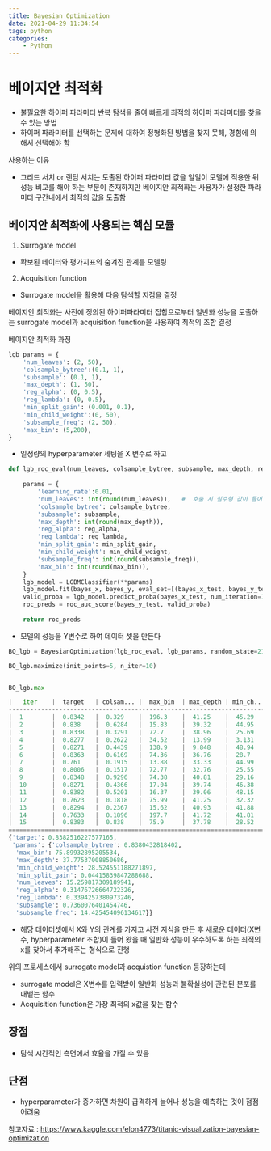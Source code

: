 ```yaml
---
title: Bayesian Optimization
date: 2021-04-29 11:34:54
tags: python
categories:
    - Python
---
```


# 베이지안 최적화

- 불필요한 하이퍼 파라미터 반복 탐색을 줄여 빠르게 최적의 하이퍼 파라미터를 찾을 수 있는 방법
- 하이퍼 파라미터를 선택하는 문제에 대하여 정형화된 방법을 찾지 못해, 경험에 의해서 선택해야 함

사용하는 이유

- 그리드 서치 or 랜덤 서치는 도출된 하이퍼 파라미터 값을 일일이 모델에 적용한 뒤 성능 비교를 해야 하는 부분이 존재하지만 베이지안 최적화는 사용자가 설정한 파라미터 구간내에서 최적의 값을 도출함

## 베이지안 최적화에 사용되는 핵심 모듈

1. Surrogate model

- 확보된 데이터와 평가지표의 숨겨진 관계를 모델링

2. Acquisition function

- Surrogate model을 활용해 다음 탐색할 지점을 결정

베이지안 최적화는 사전에 정의된 하이퍼파라미터 집합으로부터 일반화 성능을 도출하는 surrogate model과 acquisition function을 사용하여 최적의 조합 결정


베이지안 최적화 과정

```python
lgb_params = {
    'num_leaves': (2, 50),
    'colsample_bytree':(0.1, 1), 
    'subsample': (0.1, 1),
    'max_depth': (1, 50),
    'reg_alpha': (0, 0.5),
    'reg_lambda': (0, 0.5), 
    'min_split_gain': (0.001, 0.1),
    'min_child_weight':(0, 50),
    'subsample_freq': (2, 50),
    'max_bin': (5,200),
}
```

- 일정량의 hyperparameter 세팅을 X 변수로 하고

```python
def lgb_roc_eval(num_leaves, colsample_bytree, subsample, max_depth, reg_alpha, reg_lambda, min_split_gain, min_child_weight, subsample_freq, max_bin):
    
    params = {
        'learning_rate':0.01,
        'num_leaves': int(round(num_leaves)),   #  호출 시 실수형 값이 들어오므로 정수형 하이퍼 파라미터는 정수형으로 변경 
        'colsample_bytree': colsample_bytree, 
        'subsample': subsample,
        'max_depth': int(round(max_depth)),
        'reg_alpha': reg_alpha,
        'reg_lambda': reg_lambda, 
        'min_split_gain': min_split_gain,
        'min_child_weight': min_child_weight,
        'subsample_freq': int(round(subsample_freq)),
        'max_bin': int(round(max_bin)),
    }
    lgb_model = LGBMClassifier(**params)
    lgb_model.fit(bayes_x, bayes_y, eval_set=[(bayes_x_test, bayes_y_test)], early_stopping_rounds=100, eval_metric="auc", verbose=False)
    valid_proba = lgb_model.predict_proba(bayes_x_test, num_iteration=10)[:,1]
    roc_preds = roc_auc_score(bayes_y_test, valid_proba)
    
    return roc_preds
```

- 모델의 성능을 Y변수로 하여 데이터 셋을 만든다

```python
BO_lgb = BayesianOptimization(lgb_roc_eval, lgb_params, random_state=2121)
```

```python
BO_lgb.maximize(init_points=5, n_iter=10)


BO_lgb.max 
```

```python
|   iter    |  target   | colsam... |  max_bin  | max_depth | min_ch... | min_sp... | num_le... | reg_alpha | reg_la... | subsample | subsam... |
-------------------------------------------------------------------------------------------------------------------------------------------------
|  1        |  0.8342   |  0.329    |  196.3    |  41.25    |  45.29    |  0.06231  |  28.93    |  0.1433   |  0.4287   |  0.3861   |  46.96    |
|  2        |  0.838    |  0.6284   |  15.83    |  39.32    |  44.95    |  0.04359  |  24.72    |  0.4127   |  0.000694 |  0.7192   |  13.98    |
|  3        |  0.8338   |  0.3291   |  72.7     |  38.96    |  25.69    |  0.06552  |  20.02    |  0.03046  |  0.3621   |  0.54     |  12.71    |
|  4        |  0.8277   |  0.2622   |  34.52    |  13.99    |  3.131    |  0.0492   |  11.02    |  0.1738   |  0.4319   |  0.308    |  17.25    |
|  5        |  0.8271   |  0.4439   |  138.9    |  9.848    |  48.94    |  0.02053  |  14.95    |  0.4408   |  0.213    |  0.8062   |  14.36    |
|  6        |  0.8363   |  0.6169   |  74.36    |  36.76    |  28.7     |  0.07251  |  19.8     |  0.2751   |  0.05854  |  0.3577   |  13.47    |
|  7        |  0.761    |  0.1915   |  13.88    |  33.33    |  44.99    |  0.06156  |  29.77    |  0.3761   |  0.4008   |  0.801    |  8.465    |
|  8        |  0.8006   |  0.1517   |  72.77    |  32.76    |  25.55    |  0.05765  |  22.96    |  0.03691  |  0.3594   |  0.9731   |  14.69    |
|  9        |  0.8348   |  0.9296   |  74.38    |  40.81    |  29.16    |  0.024    |  16.55    |  0.3314   |  0.1303   |  0.75     |  15.69    |
|  10       |  0.8271   |  0.4366   |  17.04    |  39.74    |  46.38    |  0.09246  |  23.49    |  0.1639   |  0.09529  |  0.518    |  19.89    |
|  11       |  0.8382   |  0.5201   |  16.37    |  39.06    |  48.15    |  0.05973  |  19.88    |  0.3476   |  0.06915  |  0.6018   |  13.36    |
|  12       |  0.7623   |  0.1818   |  75.99    |  41.25    |  32.32    |  0.04383  |  22.84    |  0.4678   |  0.4575   |  0.4314   |  12.78    |
|  13       |  0.8294   |  0.2367   |  15.62    |  40.93    |  41.88    |  0.09569  |  18.08    |  0.4144   |  0.2859   |  0.6626   |  11.77    |
|  14       |  0.7633   |  0.1896   |  197.7    |  41.72    |  41.81    |  0.0144   |  29.92    |  0.1247   |  0.1963   |  0.2601   |  43.21    |
|  15       |  0.8383   |  0.838    |  75.9     |  37.78    |  28.52    |  0.04416  |  15.26    |  0.3148   |  0.3394   |  0.736    |  14.43    |
=================================================================================================================================================
{'target': 0.8382516227577165,
 'params': {'colsample_bytree': 0.8380432818402,
  'max_bin': 75.89932895205534,
  'max_depth': 37.77537008850686,
  'min_child_weight': 28.524551188271897,
  'min_split_gain': 0.04415839847288688,
  'num_leaves': 15.259817309189941,
  'reg_alpha': 0.31476726664722326,
  'reg_lambda': 0.3394257380973246,
  'subsample': 0.7360076401454746,
  'subsample_freq': 14.425454096134617}}
```

- 해당 데이터셋에서 X와 Y의 관계를 가지고 사전 지식을 만든 후 새로운 데이터(X변수, hyperparameter 조합)이 들어 왔을 때 일반화 성능이 우수하도록 하는 최적의 x를 찾아서 추가해주는 형식으로 진행

위의 프로세스에서 surrogate model과 acquistion function 등장하는데

- surrogate model은 X변수를 입력받아 일반화 성능과 불확실성에 관련된 분포를 내뱉는 함수
- Acquisition function은 가장 최적의 x값을 찾는 함수

## 장점

- 탐색 시간적인 측면에서 효율을 가질 수 있음

## 단점

- hyperparameter가 증가하면 차원이 급격하게 늘어나 성능을 예측하는 것이 점점 어려움


참고자료 : https://www.kaggle.com/elon4773/titanic-visualization-bayesian-optimization